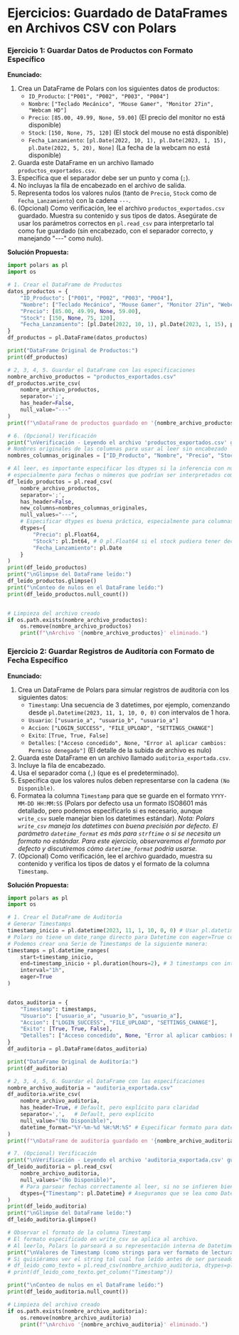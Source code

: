 # Ejercicios: Guardado de DataFrames en Archivos CSV con Polars

### Ejercicio 1: Guardar Datos de Productos con Formato Específico

**Enunciado:**
1.  Crea un DataFrame de Polars con los siguientes datos de productos:
    *   `ID_Producto`: `["P001", "P002", "P003", "P004"]`
    *   `Nombre`: `["Teclado Mecánico", "Mouse Gamer", "Monitor 27in", "Webcam HD"]`
    *   `Precio`: `[85.00, 49.99, None, 59.00]` (El precio del monitor no está disponible)
    *   `Stock`: `[150, None, 75, 120]` (El stock del mouse no está disponible)
    *   `Fecha_Lanzamiento`: `[pl.Date(2022, 10, 1), pl.Date(2023, 1, 15), pl.Date(2022, 5, 20), None]` (La fecha de la webcam no está disponible)
2.  Guarda este DataFrame en un archivo llamado `productos_exportados.csv`.
3.  Especifica que el separador debe ser un punto y coma (`;`).
4.  No incluyas la fila de encabezado en el archivo de salida.
5.  Representa todos los valores nulos (tanto de `Precio`, `Stock` como de `Fecha_Lanzamiento`) con la cadena `---`.
6.  (Opcional) Como verificación, lee el archivo `productos_exportados.csv` guardado. Muestra su contenido y sus tipos de datos. Asegúrate de usar los parámetros correctos en `pl.read_csv` para interpretarlo tal como fue guardado (sin encabezado, con el separador correcto, y manejando "---" como nulo).

**Solución Propuesta:**
```python
import polars as pl
import os

# 1. Crear el DataFrame de Productos
datos_productos = {
    "ID_Producto": ["P001", "P002", "P003", "P004"],
    "Nombre": ["Teclado Mecánico", "Mouse Gamer", "Monitor 27in", "Webcam HD"],
    "Precio": [85.00, 49.99, None, 59.00],
    "Stock": [150, None, 75, 120],
    "Fecha_Lanzamiento": [pl.Date(2022, 10, 1), pl.Date(2023, 1, 15), pl.Date(2022, 5, 20), None]
}
df_productos = pl.DataFrame(datos_productos)

print("DataFrame Original de Productos:")
print(df_productos)

# 2, 3, 4, 5. Guardar el DataFrame con las especificaciones
nombre_archivo_productos = "productos_exportados.csv"
df_productos.write_csv(
    nombre_archivo_productos,
    separator=';',
    has_header=False,
    null_value="---"
)
print(f"\nDataFrame de productos guardado en '{nombre_archivo_productos}'.")

# 6. (Opcional) Verificación
print("\nVerificación - Leyendo el archivo 'productos_exportados.csv' guardado:")
# Nombres originales de las columnas para usar al leer sin encabezado
nombres_columnas_originales = ["ID_Producto", "Nombre", "Precio", "Stock", "Fecha_Lanzamiento"]

# Al leer, es importante especificar los dtypes si la inferencia con null_values no es la deseada,
# especialmente para fechas o números que podrían ser interpretados como texto.
df_leido_productos = pl.read_csv(
    nombre_archivo_productos,
    separator=';',
    has_header=False,
    new_columns=nombres_columnas_originales,
    null_values="---",
    # Especificar dtypes es buena práctica, especialmente para columnas con nulos y formatos específicos
    dtypes={
        "Precio": pl.Float64,
        "Stock": pl.Int64, # O pl.Float64 si el stock pudiera tener decimales
        "Fecha_Lanzamiento": pl.Date
    }
)
print(df_leido_productos)
print("\nGlimpse del DataFrame leído:")
df_leido_productos.glimpse()
print("\nConteo de nulos en el DataFrame leído:")
print(df_leido_productos.null_count())


# Limpieza del archivo creado
if os.path.exists(nombre_archivo_productos):
    os.remove(nombre_archivo_productos)
    print(f"\nArchivo '{nombre_archivo_productos}' eliminado.")
```

### Ejercicio 2: Guardar Registros de Auditoría con Formato de Fecha Específico

**Enunciado:**
1.  Crea un DataFrame de Polars para simular registros de auditoría con los siguientes datos:
    *   `Timestamp`: Una secuencia de 3 datetimes, por ejemplo, comenzando desde `pl.Datetime(2023, 11, 1, 10, 0, 0)` con intervalos de 1 hora.
    *   `Usuario`: `["usuario_a", "usuario_b", "usuario_a"]`
    *   `Accion`: `["LOGIN_SUCCESS", "FILE_UPLOAD", "SETTINGS_CHANGE"]`
    *   `Exito`: `[True, True, False]`
    *   `Detalles`: `["Acceso concedido", None, "Error al aplicar cambios: Permiso denegado"]` (El detalle de la subida de archivo es nulo)
2.  Guarda este DataFrame en un archivo llamado `auditoria_exportada.csv`.
3.  Incluye la fila de encabezado.
4.  Usa el separador coma (`,`) (que es el predeterminado).
5.  Especifica que los valores nulos deben representarse con la cadena `(No Disponible)`.
6.  Formatea la columna `Timestamp` para que se guarde en el formato `YYYY-MM-DD HH:MM:SS` (Polars por defecto usa un formato ISO8601 más detallado, pero podemos especificarlo si es necesario, aunque `write_csv` suele manejar bien los datetimes estándar). *Nota: Polars `write_csv` maneja los datetimes con buena precisión por defecto. El parámetro `datetime_format` es más para `strftime` o si se necesita un formato no estándar. Para este ejercicio, observaremos el formato por defecto y discutiremos cómo `datetime_format` podría usarse.*
7.  (Opcional) Como verificación, lee el archivo guardado, muestra su contenido y verifica los tipos de datos y el formato de la columna `Timestamp`.

**Solución Propuesta:**
```python
import polars as pl
import os

# 1. Crear el DataFrame de Auditoría
# Generar Timestamps
timestamp_inicio = pl.datetime(2023, 11, 1, 10, 0, 0) # Usar pl.datetime para la creación inicial
# Polars no tiene un date_range directo para Datetime con eager=True como en versiones antiguas de pl.date_range
# Podemos crear una Serie de Timestamps de la siguiente manera:
timestamps = pl.datetime_ranges(
    start=timestamp_inicio,
    end=timestamp_inicio + pl.duration(hours=2), # 3 timestamps con intervalo de 1h
    interval="1h",
    eager=True
)


datos_auditoria = {
    "Timestamp": timestamps,
    "Usuario": ["usuario_a", "usuario_b", "usuario_a"],
    "Accion": ["LOGIN_SUCCESS", "FILE_UPLOAD", "SETTINGS_CHANGE"],
    "Exito": [True, True, False],
    "Detalles": ["Acceso concedido", None, "Error al aplicar cambios: Permiso denegado"]
}
df_auditoria = pl.DataFrame(datos_auditoria)

print("DataFrame Original de Auditoría:")
print(df_auditoria)

# 2, 3, 4, 5, 6. Guardar el DataFrame con las especificaciones
nombre_archivo_auditoria = "auditoria_exportada.csv"
df_auditoria.write_csv(
    nombre_archivo_auditoria,
    has_header=True, # Default, pero explícito para claridad
    separator=',',   # Default, pero explícito
    null_value="(No Disponible)",
    datetime_format="%Y-%m-%d %H:%M:%S" # Especificar formato para datetimes
)
print(f"\nDataFrame de auditoría guardado en '{nombre_archivo_auditoria}'.")

# 7. (Opcional) Verificación
print("\nVerificación - Leyendo el archivo 'auditoria_exportada.csv' guardado:")
df_leido_auditoria = pl.read_csv(
    nombre_archivo_auditoria,
    null_values="(No Disponible)",
    # Para parsear fechas correctamente al leer, si no se infieren bien:
    dtypes={"Timestamp": pl.Datetime} # Aseguramos que se lea como Datetime
)
print(df_leido_auditoria)
print("\nGlimpse del DataFrame leído:")
df_leido_auditoria.glimpse()

# Observar el formato de la columna Timestamp
# El formato especificado en write_csv se aplica al archivo.
# Al leerlo, Polars lo parseará a su representación interna de Datetime.
print("\nValores de Timestamp (como strings para ver formato de lectura):")
# Si quisiéramos ver el string tal cual fue leído antes de ser parseado a Datetime:
# df_leido_como_texto = pl.read_csv(nombre_archivo_auditoria, dtypes=pl.Utf8)
# print(df_leido_como_texto.get_column("Timestamp"))

print("\nConteo de nulos en el DataFrame leído:")
print(df_leido_auditoria.null_count())

# Limpieza del archivo creado
if os.path.exists(nombre_archivo_auditoria):
    os.remove(nombre_archivo_auditoria)
    print(f"\nArchivo '{nombre_archivo_auditoria}' eliminado.")

```
